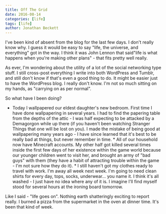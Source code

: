 ```yaml
---
title: Off The Grid
date: 2016-08-14
categories: [life]
tags: [life]
author: Jonathan Beckett
---
```


I've been kind of absent from the blog for the last few days. I don't really know why. I guess it would be easy to say "life, the universe, and everything" got in the way. I think it was John Lennon that said"life is what happens when you're making other plans" - that fits pretty well really.

As ever, I'm wondering about the utility of a lot of the social networking type stuff. I still cross-post everything I write into both WordPress and Tumblr, and still don't know if that's even a good thing to do. It might be easier just to have the WordPress blog. I really don't know. I'm not so much sitting on my hands, as "carrying on as per normal".

So what have I been doing?

 * Today I wallpapered our eldest daughter's new bedroom. First time I have done    wallpapering in several years. I had to find the papering table from the    depths of the attic - I was half expecting to be attacked by a Demagorgon    while up there (if you haven't been watching Stranger Things that one will be    lost on you). I made the mistake of being good at wallpapering many years ago    - I have since learned that it's best to be really bad at things, but never    remember in time.          * All of our household now have Minecraft accounts. My other half got killed    several times inside the first few days of her existence within the game    world because our younger children went to visit her, and brought an army of    "bad guys" with them (they have a habit of attracting trouble within the game    - I'm not sure how they do it).          * I still haven't got my clothes ready to travel with work. I'm away all week    next week. I'm going to need clean shirts for every day, tops, socks,    underwear... you name it. I think it's all washed - I just have no idea where    any of it is. I imagine I'll find myself stood for several hours at the    ironing board tomorrow.        

Like I said - "life goes on". Nothing earth shatteringly exciting to report really. I burned a pizza from the supermarket in the oven at dinner time. It's been that kind of week.